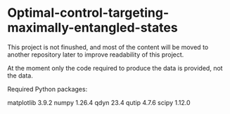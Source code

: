 # Optimal-control-targeting-maximally-entangled-states

This project is not finushed, and most of the content will be moved to another repository later to improve readability of this project.

At the moment only the code required to produce the data is provided, not the data.

Required Python packages:

matplotlib         3.9.2
numpy               1.26.4
qdyn                   23.4
qutip                  4.7.6
scipy                   1.12.0
